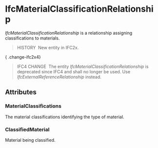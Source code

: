 # IfcMaterialClassificationRelationship

_IfcMaterialClassificationRelationship_ is a relationship assigning classifications to materials.

> HISTORY  New entity in IFC2x.

{ .change-ifc2x4}
> IFC4 CHANGE  The entity _IfcMaterialClassificationRelationship_ is deprecated since IFC4 and shall no longer be used. Use _IfcExternalReferenceRelationship_ instead.

## Attributes

### MaterialClassifications
The material classifications identifying the type of material.

### ClassifiedMaterial
Material being classified.
